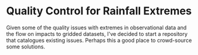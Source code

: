 # Quality Control for Rainfall Extremes 

Given some of the quality issues with extremes in observational data and the flow on impacts to gridded datasets, I've decided to start a repository that catalogues existing issues. Perhaps this a good place to crowd-source some solutions.
